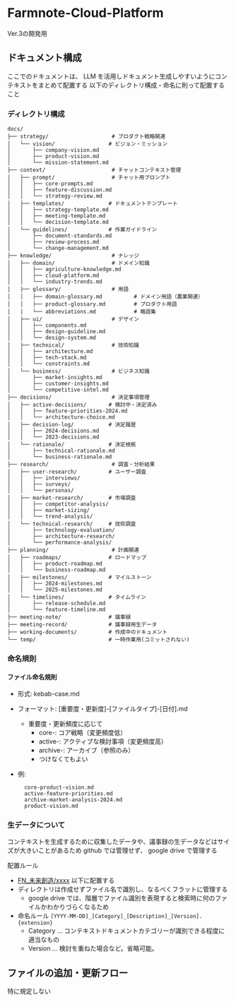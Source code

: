 # Farmnote-Cloud-Platform

Ver.3の開発用

## ドキュメント構成

ここでのドキュメントは、 LLM を活用しドキュメント生成しやすいようにコンテキストをまとめて配置する
以下のディレクトリ構成・命名に則って配置すること

### ディレクトリ構成

```text
docs/
├── strategy/                    # プロダクト戦略関連
│   └── vision/                 # ビジョン・ミッション
│       ├── company-vision.md
│       ├── product-vision.md
│       └── mission-statement.md
├── context/                     # チャットコンテキスト管理
│   ├── prompt/                  # チャット用プロンプト
│   │   ├── core-prompts.md
│   │   ├── feature-discussion.md
│   │   └── strategy-review.md
│   ├── templates/              # ドキュメントテンプレート
│   │   ├── strategy-template.md
│   │   ├── meeting-template.md
│   │   └── decision-template.md
│   └── guidelines/             # 作業ガイドライン
│       ├── document-standards.md
│       ├── review-process.md
│       └── change-management.md
├── knowledge/                   # ナレッジ
│   ├── domain/                  # ドメイン知識
│   │   ├── agriculture-knowledge.md
│   │   ├── cloud-platform.md
│   │   └── industry-trends.md
│   ├── glossary/                # 用語
│   │   ├── domain-glossary.md          # ドメイン用語（農業関連）
│   │   ├── product-glossary.md         # プロダクト用語
│   │   └── abbreviations.md            # 略語集
│   ├── ui/                      # デザイン
│   │   ├── components.md
│   │   ├── design-guideline.md
│   │   └── design-system.md
│   ├── technical/               # 技術知識
│   │   ├── architecture.md
│   │   ├── tech-stack.md
│   │   └── constraints.md
│   └── business/                # ビジネス知識
│       ├── market-insights.md
│       ├── customer-insights.md
│       └── competitive-intel.md
├── decisions/                   # 決定事項管理
│   ├── active-decisions/       # 検討中・決定済み
│   │   ├── feature-priorities-2024.md
│   │   └── architecture-choice.md
│   ├── decision-log/           # 決定履歴
│   │   ├── 2024-decisions.md
│   │   └── 2023-decisions.md
│   └── rationale/              # 決定根拠
│       ├── technical-rationale.md
│       └── business-rationale.md
├── research/                    # 調査・分析結果
│   ├── user-research/          # ユーザー調査
│   │   ├── interviews/
│   │   ├── surveys/
│   │   └── personas/
│   ├── market-research/        # 市場調査
│   │   ├── competitor-analysis/
│   │   ├── market-sizing/
│   │   └── trend-analysis/
│   └── technical-research/     # 技術調査
│       ├── technology-evaluation/
│       ├── architecture-research/
│       └── performance-analysis/
├── planning/                    # 計画関連
│   ├── roadmaps/               # ロードマップ
│   │   ├── product-roadmap.md
│   │   └── business-roadmap.md
│   ├── milestones/             # マイルストーン
│   │   ├── 2024-milestones.md
│   │   └── 2025-milestones.md
│   └── timelines/              # タイムライン
│       ├── release-schedule.md
│       └── feature-timeline.md
├── meeting-note/               # 議事録
├── meeting-record/             # 議事録用生データ
├── working-documents/          # 作成中のドキュメント
└── temp/                       # 一時作業用(コミットされない)
```

### 命名規則

#### ファイル命名規則

- 形式: kebab-case.md
- フォーマット: [重要度・更新度]-[ファイルタイプ]-[日付].md
  - 重要度・更新頻度に応じて
    - core-: コア戦略（変更頻度低）
    - active-: アクティブな検討事項（変更頻度高）
    - archive-: アーカイブ（参照のみ）
    - つけなくてもよい
- 例:

    ```text
      core-product-vision.md
      active-feature-priorities.md
      archive-market-analysis-2024.md
      product-vision.md
    ```

### 生データについて

コンテキストを生成するために収集したデータや、議事録の生データなどはサイズが大きいことがあるため github では管理せず、 google drive で管理する

配置ルール

- [FN_未来創造/xxxx](https://drive.google.com/drive/u/0/folders/0AMHu3OG_TRqYUk9PVA) 以下に配置する
- ディレクトリは作成せずファイル名で識別し、なるべくフラットに管理する
  - google drive では、階層でファイル識別を表現すると検索時に何のファイルかわかりづらくなるため
- 命名ルール `[YYYY-MM-DD]_[Category]_[Description]_[Version].{extension}`
  - Category … コンテキストドキュメントカテゴリーが識別できる程度に適当なもの
  - Version … 検討を重ねた場合など。省略可能。

## ファイルの追加・更新フロー

特に規定しない
